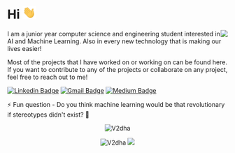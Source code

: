 <h1> Hi <img src="https://raw.githubusercontent.com/ABSphreak/ABSphreak/master/gifs/Hi.gif" width="30px"> </h2>
<img  align='right' src="https://image.myanimelist.net/ui/_3fYL8i6Q-n-155t3dn_4jDknYN0aCPtudyMf63Csj0WcqbLRuyEIHKcG7ADvf27">
I am a junior year computer science and engineering student interested in AI and Machine Learning. Also in every new technology that is making our lives easier!

Most of the projects that I have worked on or working on can be found here. If you want to contribute to any of the projects or collaborate on any project, feel free to reach out to me!

[![Linkedin Badge](https://img.shields.io/badge/LinkedIn-0077B5?style=for-the-badge&logo=linkedin&logoColor=white&&link=https://www.linkedin.com/in/vividha-rawat-761905143/)](https://www.linkedin.com/in/vividha-rawat-761905143/)
[![Gmail Badge](https://img.shields.io/badge/Gmail-D14836?style=for-the-badge&logo=gmail&logoColor=white&link=mailto:rvividha@gmail.com)](mailto:rvividha@gmail.com)
[![Medium Badge](https://img.shields.io/badge/-Medium-12100E?style=for-the-badge&logo=medium&logoColor=white&&link=https://medium.com/@rvividha)](https://medium.com/@rvividha) 


⚡ Fun question - Do you think machine learning would be that revolutionary if stereotypes didn't exist? :thinking:
<!--
 Reach out to me on :point_right: [![Linkedin Badge](https://img.shields.io/badge/-Linkedin-4169E1?style=flat-square&logo=Linkedin&logoColor=white&&link=https://www.linkedin.com/in/vividha-rawat-761905143/)](https://www.linkedin.com/in/vividha-rawat-761905143/)
[![Medium Badge](https://img.shields.io/badge/-Medium-000?style=flat-square&logo=Medium&logoColor=white&&link=https://medium.com/@rvividha)](https://medium.com/@rvividha)
[![Gmail Badge](https://img.shields.io/badge/-Gmail-c14438?style=flat-square&logo=Gmail&logoColor=white&link=mailto:rvividha@gmail.com)](mailto:rvividha@gmail.com)
-->
<p align="center">
 <img src="https://github-readme-stats.vercel.app/api?username=V2dha&show_icons=true&title_color=4E1C94&icon_color=4E1C94&text_color=0F0321&bg_color=FFFFFF" alt="V2dha"/> 
</p>
<p align="center">  <img src="https://komarev.com/ghpvc/?username=V2dha" alt="V2dha" /> <a href="https://twitter.com/Vvdha"> <img src="https://img.shields.io/twitter/url/https/twitter.com/Vvdha.svg?style=social&label=Follow%20%40Vvdha" /> </a> </p> 
 

